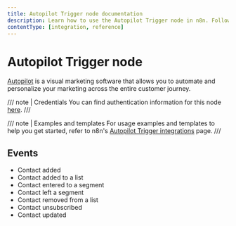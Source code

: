 ```yaml
---
title: Autopilot Trigger node documentation
description: Learn how to use the Autopilot Trigger node in n8n. Follow technical documentation to integrate Autopilot Trigger node into your workflows.
contentType: [integration, reference]
---
```


# Autopilot Trigger node

[Autopilot](https://www.autopilothq.com/) is a visual marketing software that allows you to automate and personalize your marketing across the entire customer journey.

/// note | Credentials
You can find authentication information for this node [here](/integrations/builtin/credentials/autopilot.md).
///

///  note  | Examples and templates
For usage examples and templates to help you get started, refer to n8n's [Autopilot Trigger integrations](https://n8n.io/integrations/autopilot-trigger/) page.
///

## Events

- Contact added
- Contact added to a list
- Contact entered to a segment
- Contact left a segment
- Contact removed from a list
- Contact unsubscribed
- Contact updated
